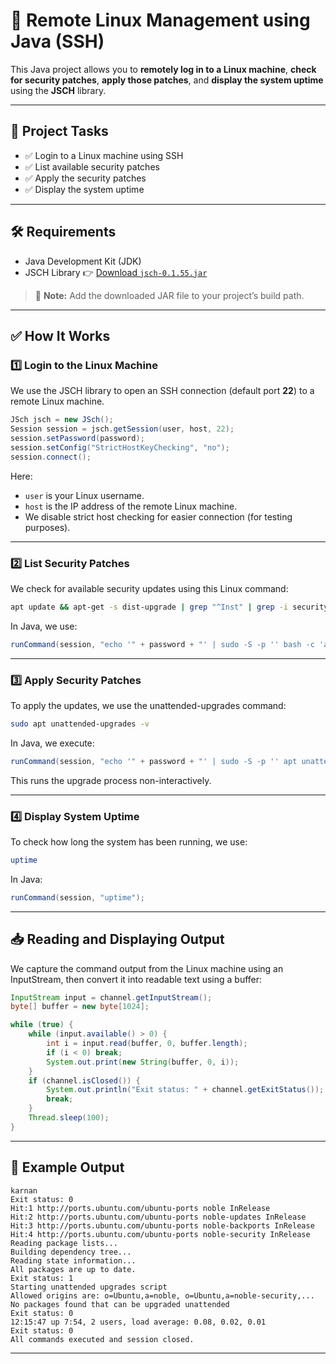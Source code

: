 # 🔐 Remote Linux Management using Java (SSH)

This Java project allows you to **remotely log in to a Linux machine**, **check for security patches**, **apply those patches**, and **display the system uptime** using the **JSCH** library.

---

## 📌 Project Tasks

* ✅ Login to a Linux machine using SSH
* ✅ List available security patches
* ✅ Apply the security patches
* ✅ Display the system uptime

---

## 🛠️ Requirements

* Java Development Kit (JDK)
* JSCH Library
  👉 [Download `jsch-0.1.55.jar`](http://www.jcraft.com/jsch/)

> 🔔 **Note:** Add the downloaded JAR file to your project’s build path.

---

## ✅ How It Works

### 1️⃣ Login to the Linux Machine

We use the JSCH library to open an SSH connection (default port **22**) to a remote Linux machine.

```java
JSch jsch = new JSch();
Session session = jsch.getSession(user, host, 22);
session.setPassword(password);
session.setConfig("StrictHostKeyChecking", "no");
session.connect();
```

Here:

* `user` is your Linux username.
* `host` is the IP address of the remote Linux machine.
* We disable strict host checking for easier connection (for testing purposes).

---

### 2️⃣ List Security Patches

We check for available security updates using this Linux command:

```bash
apt update && apt-get -s dist-upgrade | grep "^Inst" | grep -i security
```

In Java, we use:

```java
runCommand(session, "echo '" + password + "' | sudo -S -p '' bash -c 'apt update && apt-get -s dist-upgrade | grep \"^Inst\" | grep -i securi'");
```

---

### 3️⃣ Apply Security Patches

To apply the updates, we use the unattended-upgrades command:

```bash
sudo apt unattended-upgrades -v
```

In Java, we execute:

```java
runCommand(session, "echo '" + password + "' | sudo -S -p '' apt unattended-upgrades -v");
```

This runs the upgrade process non-interactively.

---

### 4️⃣ Display System Uptime

To check how long the system has been running, we use:

```bash
uptime
```

In Java:

```java
runCommand(session, "uptime");
```

---

## 📥 Reading and Displaying Output

We capture the command output from the Linux machine using an InputStream, then convert it into readable text using a buffer:

```java
InputStream input = channel.getInputStream();
byte[] buffer = new byte[1024];

while (true) {
    while (input.available() > 0) {
        int i = input.read(buffer, 0, buffer.length);
        if (i < 0) break;
        System.out.print(new String(buffer, 0, i));
    }
    if (channel.isClosed()) {
        System.out.println("Exit status: " + channel.getExitStatus());
        break;
    }
    Thread.sleep(100);
}
```

---

## 🧪 Example Output

```
karnan
Exit status: 0
Hit:1 http://ports.ubuntu.com/ubuntu-ports noble InRelease
Hit:2 http://ports.ubuntu.com/ubuntu-ports noble-updates InRelease
Hit:3 http://ports.ubuntu.com/ubuntu-ports noble-backports InRelease
Hit:4 http://ports.ubuntu.com/ubuntu-ports noble-security InRelease
Reading package lists...
Building dependency tree...
Reading state information...
All packages are up to date.
Exit status: 1
Starting unattended upgrades script
Allowed origins are: o=Ubuntu,a=noble, o=Ubuntu,a=noble-security,...
No packages found that can be upgraded unattended
Exit status: 0
12:15:47 up 7:54, 2 users, load average: 0.08, 0.02, 0.01
Exit status: 0
All commands executed and session closed.
```

---
